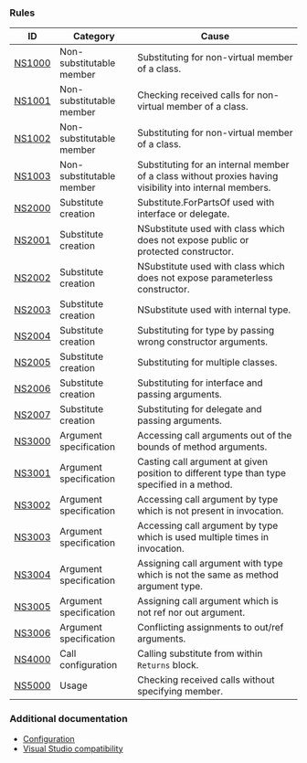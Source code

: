 ﻿### Rules

| ID       | Category      | Cause |
|---|---|---|
| [NS1000](rules/NS1000)  | Non-substitutable member | Substituting for non-virtual member of a class. |
| [NS1001](rules/NS1001)  | Non-substitutable member | Checking received calls for non-virtual member of a class.  |
| [NS1002](rules/NS1002)  | Non-substitutable member | Substituting for non-virtual member of a class. |
| [NS1003](rules/NS1003)  | Non-substitutable member | Substituting for an internal member of a class without proxies having visibility into internal members.  |
| [NS2000](rules/NS2000)  | Substitute creation | Substitute.ForPartsOf used with interface or delegate. |
| [NS2001](rules/NS2001)  | Substitute creation | NSubstitute used with class which does not expose public or protected constructor. |
| [NS2002](rules/NS2002)  | Substitute creation | NSubstitute used with class which does not expose parameterless constructor. |
| [NS2003](rules/NS2003)  | Substitute creation | NSubstitute used with internal type. |
| [NS2004](rules/NS2004)  | Substitute creation | Substituting for type by passing wrong constructor arguments. |
| [NS2005](rules/NS2005)  | Substitute creation | Substituting for multiple classes. |
| [NS2006](rules/NS2006)  | Substitute creation | Substituting for interface and passing arguments. |
| [NS2007](rules/NS2007)  | Substitute creation | Substituting for delegate and passing arguments. |
| [NS3000](rules/NS3000)  | Argument specification | Accessing call arguments out of the bounds of method arguments. |
| [NS3001](rules/NS3001)  | Argument specification | Casting call argument at given position to different type than type specified in a method. |
| [NS3002](rules/NS3002)  | Argument specification | Accessing call argument by type which is not present in invocation. |
| [NS3003](rules/NS3003)  | Argument specification | Accessing call argument by type which is used multiple times in invocation. |
| [NS3004](rules/NS3004)  | Argument specification | Assigning call argument with type which is not the same as method argument type. |
| [NS3005](rules/NS3005)  | Argument specification | Assigning call argument which is not ref nor out argument. |
| [NS3006](rules/NS3006)  | Argument specification | Conflicting assignments to out/ref arguments. |
| [NS4000](rules/NS4000)  | Call configuration  | Calling substitute from within `Returns` block. |
| [NS5000](rules/NS5000)  | Usage  | Checking received calls without specifying member. |

### Additional documentation

* [Configuration](Configuration.md)
* [Visual Studio compatibility](Compatibility.md)
